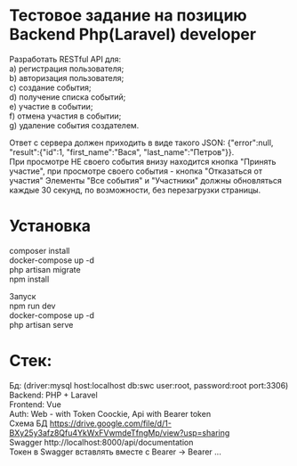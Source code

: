 # Тестовое задание на позицию Backend Php(Laravel) developer  
Разработать RESTful API для:  
а) регистрация пользователя;  
b) авторизация пользователя;  
c) создание события;  
d) получение списка событий;  
e) участие в событии;  
f) отмена участия в событии;  
g) удаление события создателем.  

Ответ с сервера должен приходить в виде такого JSON: {"error":null,
"result":{"id":1, "first_name":"Вася", "last_name":"Петров"}}.  
При просмотре НЕ своего события внизу находится кнопка "Принять
участие", при просмотре своего события - кнопка "Отказаться от участия"
Элементы "Все события" и "Участники" должны обновляться каждые 30
секунд, по возможности, без перезагрузки страницы.  

# Установка  
composer install  
docker-compose up -d  
php artisan migrate  
npm install  
  
Запуск  
npm run dev  
docker-compose up -d  
php artisan serve  

# Стек:  
Бд: (driver:mysql host:localhost db:swc user:root, password:root port:3306)  
Backend: PHP + Laravel  
Frontend: Vue  
Auth: Web - with Token Coockie, Api with Bearer token  
Схема БД https://drive.google.com/file/d/1-BXy25y3afz8Qfu4YkWxFVwmdeTfngMp/view?usp=sharing  
Swagger http://localhost:8000/api/documentation  
    Токен в Swagger вставлять вместе с Bearer -> Bearer ... 
